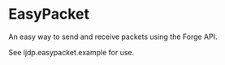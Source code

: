 EasyPacket
==========

An easy way to send and receive packets using the Forge API.

See ljdp.easypacket.example for use.